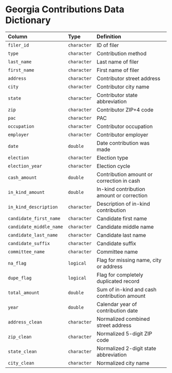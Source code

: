 # Georgia Contributions Data Dictionary

|Column                  |Type        |Definition                                  |
|:-----------------------|:-----------|:-------------------------------------------|
|`filer_id`              |`character` |ID of filer                                 |
|`type`                  |`character` |Contribution method                         |
|`last_name`             |`character` |Last name of filer                          |
|`first_name`            |`character` |First name of filer                         |
|`address`               |`character` |Contributor street address                  |
|`city`                  |`character` |Contributor city name                       |
|`state`                 |`character` |Contributor state abbreviation              |
|`zip`                   |`character` |Contributor ZIP+4 code                      |
|`pac`                   |`character` |PAC                                         |
|`occupation`            |`character` |Contributor occupation                      |
|`employer`              |`character` |Contributor employer                        |
|`date`                  |`double`    |Date contribution was made                  |
|`election`              |`character` |Election type                               |
|`election_year`         |`character` |Election cycle                              |
|`cash_amount`           |`double`    |Contribution amount or correction in cash   |
|`in_kind_amount`        |`double`    |In-kind contribution amount or correction   |
|`in_kind_description`   |`character` |Description of in-kind contribution         |
|`candidate_first_name`  |`character` |Candidate first name                        |
|`candidate_middle_name` |`character` |Candidate middle name                       |
|`candidate_last_name`   |`character` |Candidate last name                         |
|`candidate_suffix`      |`character` |Candidate suffix                            |
|`committee_name`        |`character` |Committee name                              |
|`na_flag`               |`logical`   |Flag for missing name, city or address      |
|`dupe_flag`             |`logical`   |Flag for completely duplicated record       |
|`total_amount`          |`double`    |Sum of in-kind and cash contribution amount |
|`year`                  |`double`    |Calendar year of contribution date          |
|`address_clean`         |`character` |Normalized combined street address          |
|`zip_clean`             |`character` |Normalized 5-digit ZIP code                 |
|`state_clean`           |`character` |Normalized 2-digit state abbreviation       |
|`city_clean`            |`character` |Normalized city name                        |
